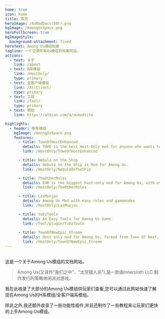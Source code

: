 ```yaml
---
home: true
icon: home
title: 首页
heroImage: /AuModDocs(50r).png
bgImage: /AmongUsSpace.png
heroFullScreen: true
bgImageStyle:
  background-attachment: fixed
heroText: Among Us模组档案
tagline: 一个记录所有Au模组的档案网站。
actions:
  - text: 关于
    link: /about
  - text: H系模组
    link: /HostOnly/
    type: primary
  - text: 全客户端模组
    link: /AllClient/
    type: primary
  - text: 工具
    link: /Tool/
    type: primary
  - text: 赞助
    link: https://afdian.com/a/aumodsite

highlights:
  - header: 推荐模组
    bgImage: /AmongUsSpace.png
    features:
      - title: TownOfHostEnhanced
        details: TOHE is the best Host-Only mod for anyone who wants to change their Among Us Experience!
        link: /HostOnly/TownOfHostEnhanced

      - title: Nebula on the Ship
        details: Nebula on the Ship is Mod for Among Us.
        link: /HostOnly/NebulaOnTheShip

      - title: TheOtherRoles
        details: EHR is the biggest host-only mod for Among Us, with over 350 roles and 7 game modes, along with a Custom Team Assigner application to fully customize your games!
        link: /HostOnly/TheOtherRoles

      - title: LasMonjas
        details: Among Us Mod with many roles and gamemodes
        link: /HostOnly/LasMonjas

      - title: YuEzTools
        details: An Easy Tools for Among Us Game.
        link: /Tool/plugin/YuEzTools
  
      - title: TownOfNewEpic_Xtreme
        details: Host only mod for Among Us, forked from Town Of Next.
        link: /HostOnly/TownOfNewEpic_Xtreme
---
```

<br>
这是一个关于Among Us模组的文档网站。

> Among Us(又译作“我们之中”、“太空狼人杀”),是一款由Innersloth LLC.制作发行的策略休闲派对游戏。

我在此收录了大部分的Among Us模组供玩家们查看,您可以通过此网站快速了解现在Among Us的H系模组/全客户端系模组。

除此之外,我还额外收录了一些功能性插件,并且还制作了一些教程来让玩家们更快的上手Among Us模组。